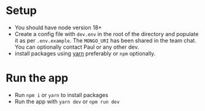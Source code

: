 # Setup

- You should have node version 18+
- Create a config file with `dev.env` in the root of the directory and populate it as per `.env.example`. The `MONGO_URI` 
 has been shared in the team chat. You can optionally contact Paul or any other dev.
- install packages using [yarn](https://www.npmjs.com/package/yarn) preferably or `npm` optionally.

# Run the app
- Run `npm i` or `yarn` to install packages
- Run the app with `yarn dev`  or `npm run dev`
